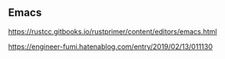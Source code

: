 ## Emacs
https://rustcc.gitbooks.io/rustprimer/content/editors/emacs.html


https://engineer-fumi.hatenablog.com/entry/2019/02/13/011130
